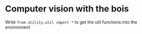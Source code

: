 

# Computer vision with the bois
Write `from utility.util import *` to get the util functions into the environment